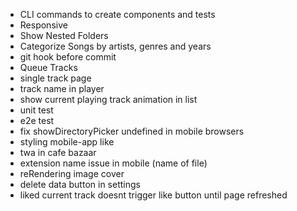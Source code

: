 - CLI commands to create components and tests
- Responsive 
- Show Nested Folders 
- Categorize Songs by artists, genres and years
- git hook before commit
- Queue Tracks
- single track page
- track name in player
- show current playing track animation in list
- unit test
- e2e test
- fix showDirectoryPicker undefined in mobile browsers
- styling mobile-app like
- twa in cafe bazaar
- extension name issue in mobile (name of file)
- reRendering image cover
- delete data button in settings
- liked current track doesnt trigger like button until page refreshed